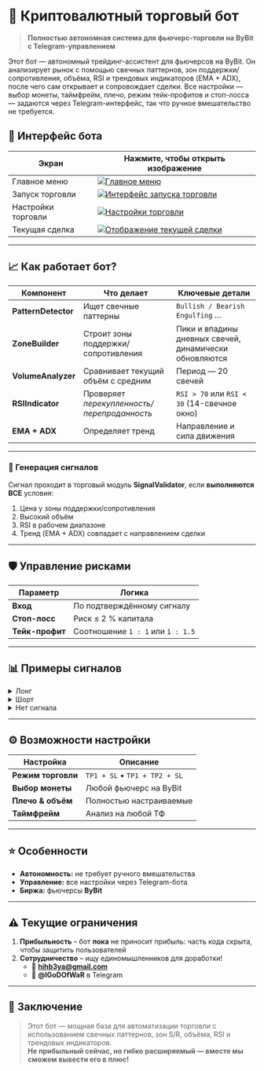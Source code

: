 # 🤖 Криптовалютный торговый бот

> **Полностью автономная система для фьючерс-торговли на ByBit c Telegram-управлением**

Этот бот ― автономный трейдинг-ассистент для фьючерсов на ByBit. Он анализирует рынок с помощью свечных паттернов, зон поддержки/сопротивления, объёма, RSI и трендовых индикаторов (EMA + ADX), после чего сам открывает и сопровождает сделки. Все настройки — выбор монеты, таймфрейм, плечо, режим тейк-профитов и стоп-лосса — задаются через Telegram-интерфейс, так что ручное вмешательство не требуется.

## 📸 Интерфейс бота

| Экран | Нажмите, чтобы открыть изображение |
|-------|------------------------------------|
| Главное меню | [![Главное меню](https://i.ibb.co/3mGZ77V6/image.png)](https://i.ibb.co/3mGZ77V6/image.png) |
| Запуск торговли | [![Интерфейс запуска торговли](https://i.ibb.co/t0Dhb2K/image.png)](https://i.ibb.co/t0Dhb2K/image.png) |
| Настройки торговли | [![Настройки торговли](https://i.ibb.co/h1y9p5S7/image.png)](https://i.ibb.co/h1y9p5S7/image.png) |
| Текущая сделка | [![Отображение текущей сделки](https://i.ibb.co/TDwj5K8N/image.png)](https://i.ibb.co/TDwj5K8N/image.png) |


---

## 📈 Как работает бот?

| Компонент | Что делает | Ключевые детали |
|-----------|------------|-----------------|
| **PatternDetector** | Ищет свечные паттерны | `Bullish / Bearish Engulfing` … |
| **ZoneBuilder** | Строит зоны поддержки/сопротивления | Пики и впадины дневных свечей, динамически обновляются |
| **VolumeAnalyzer** | Сравнивает текущий объём с средним | Период — 20 свечей |
| **RSIIndicator** | Проверяет *перекупленность/перепроданность* | `RSI > 70` или `RSI < 30` (14-свечное окно) |
| **EMA + ADX** | Определяет тренд | Направление и сила движения |

---

### 🔔 Генерация сигналов  

Сигнал проходит в торговый модуль **SignalValidator**, если **выполняются ВСЕ** условия:

1. Цена у зоны поддержки/сопротивления  
2. Высокий объём  
3. RSI в рабочем диапазоне  
4. Тренд (EMA + ADX) совпадает с направлением сделки  

---

## 🛡️ Управление рисками

| Параметр | Логика |
|----------|--------|
| **Вход** | По подтверждённому сигналу |
| **Стоп-лосс** | Риск ≤ 2 % капитала |
| **Тейк-профит** | Соотношение `1 : 1` или `1 : 1.5` |

---

## 📊 Примеры сигналов

<details>
<summary>Лонг</summary>

- **Паттерн:** Bullish Engulfing у поддержки **100**  
- **Объём:** высокий  
- **RSI:** 35  
- **Тренд:** бычий  

| Вход | SL | TP₁ | TP₂ |
|------|----|-----|-----|
| 102  | 99 | 105 | 106.5 |
</details>

<details>
<summary>Шорт</summary>

- **Паттерн:** Bearish Engulfing у сопротивления **101**  
- **Объём:** высокий  
- **RSI:** 68  
- **Тренд:** медвежий  

| Вход | SL | TP₁ | TP₂ |
|------|----|-----|-----|
| 98   | 102 | 94 | 92 |
</details>

<details>
<summary>Нет сигнала</summary>

- **Паттерн:** Hammer (далеко от зон)  
- **Объём:** низкий  
- **RSI:** 75 (перекуплен)  

> Сделка не открывается — условия не выполнены.
</details>

---

## ⚙️ Возможности настройки

| Настройка | Описание |
|-----------|----------|
| **Режим торговли** | `TP1 + SL` • `TP1 + TP2 + SL` |
| **Выбор монеты** | Любой фьючерс на ByBit |
| **Плечо & объём** | Полностью настраиваемые |
| **Таймфрейм** | Анализ на любой ТФ |

---

## ⭐ Особенности

- **Автономность:** не требует ручного вмешательства  
- **Управление:** все настройки через Telegram-бота  
- **Биржа:** фьючерсы **ByBit**

---

## ⚠️ Текущие ограничения

1. **Прибыльность** – бот **пока** не приносит прибыль: часть кода скрыта, чтобы защитить пользователей  
2. **Сотрудничество** – ищу единомышленников для доработки!  
   - 📧 **hihb3ya@gmail.com**  
   - 💬 **@lGoDOfWaR** в Telegram  

---

## 🏁 Заключение

> Этот бот — мощная база для автоматизации торговли с использованием свечных паттернов, зон S/R, объёма, RSI и трендовых индикаторов.  
> **Не прибыльный сейчас, но гибко расширяемый — вместе мы сможем вывести его в плюс!**
